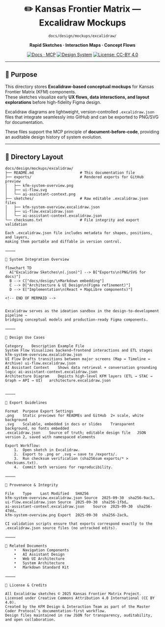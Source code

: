 <div align="center">

# ✏️ Kansas Frontier Matrix — Excalidraw Mockups  
`docs/design/mockups/excalidraw/`

**Rapid Sketches · Interaction Maps · Concept Flows**

[![Docs · MCP](https://img.shields.io/badge/Docs-MCP-blue)](../../../../docs/)
[![Design System](https://img.shields.io/badge/Design-System-green)](../../../../docs/design/)
[![License: CC-BY 4.0](https://img.shields.io/badge/License-CC--BY%204.0-lightgrey)](../../../../LICENSE)

</div>

---

## 🎯 Purpose

This directory stores **Excalidraw-based conceptual mockups** for Kansas Frontier Matrix (KFM) components.  
These sketches visualize early **UX flows, data interactions, and layout explorations** before high-fidelity Figma design.  

Excalidraw diagrams are lightweight, version-controlled `.excalidraw.json` files that integrate seamlessly into GitHub and can be exported to PNG/SVG for documentation.

These files support the MCP principle of **document-before-code**, providing an auditable design history of system evolution.

---

## 📁 Directory Layout

```text
docs/design/mockups/excalidraw/
├── README.md                     # This documentation file
├── exports/                      # Rendered exports for GitHub preview
│   ├── kfm-system-overview.png
│   ├── ui-flow.svg
│   └── ai-assistant-context.png
├── sketches/                     # Raw editable .excalidraw.json files
│   ├── kfm-system-overview.excalidraw.json
│   ├── ui-flow.excalidraw.json
│   └── ai-assistant-context.excalidraw.json
└── checksums.txt                 # File integrity and export validation

Each .excalidraw.json file includes metadata for shapes, positions, and layers,
making them portable and diffable in version control.

⸻

🧩 System Integration Overview

flowchart TD
  A["Excalidraw Sketches\n(.json)"] --> B["Exports\n(PNG/SVG for docs)"]
  B --> C["docs/design/\nMarkdown embedding"]
  C --> D["Architecture & UI Design\n(Figma refinement)"]
  D --> E["Implementation\n(React + MapLibre components)"]

<!-- END OF MERMAID -->


Excalidraw serves as the ideation sandbox in the design-to-development pipeline —
bridging conceptual models and production-ready Figma components.

⸻

🧠 Design Use Cases

Category	Description	Example File
System Flow	Visualizes backend–frontend interactions and ETL stages	kfm-system-overview.excalidraw.json
UI Flow	Drafts transitions between major screens (Map ↔ Timeline ↔ Archive)	ui-flow.excalidraw.json
AI Assistant Context	Shows data retrieval + conversation grounding logic	ai-assistant-context.excalidraw.json
Architecture Diagram	Depicts high-level KFM layers (ETL → STAC → Graph → API → UI)	architecture.excalidraw.json


⸻

🎨 Export Guidelines

Format	Purpose	Export Settings
.png	Static previews for READMEs and GitHub	2× scale, white background
.svg	Scalable, embedded in docs or slides	Transparent background, no fonts embedded
.excalidraw.json	Source of truth; editable design file	JSON version 2, saved with namespaced elements

Export Workflow:
	1.	Open sketch in Excalidraw.
	2.	Export to .png or .svg → save to /exports/.
	3.	Run checksum verification (sha256sum exports/* > checksums.txt).
	4.	Commit both versions for reproducibility.

⸻

🧮 Provenance & Integrity

File	Type	Last Modified	SHA256
kfm-system-overview.excalidraw.json	Source	2025-09-30	sha256-9ac3…
ui-flow.excalidraw.json	Source	2025-09-30	sha256-1fbd…
ai-assistant-context.excalidraw.json	Source	2025-09-30	sha256-47dd…
kfm-system-overview.png	Export	2025-09-30	sha256-2ac9…

CI validation scripts ensure that exports correspond exactly to the .excalidraw.json source files (no untracked edits).

⸻

🧾 Related Documents
	•	Navigation Components
	•	AI Assistant Design
	•	Web UI Architecture
	•	System Architecture
	•	Markdown Standard Kit

⸻

📜 License & Credits

All Excalidraw sketches © 2025 Kansas Frontier Matrix Project.
Licensed under Creative Commons Attribution 4.0 International (CC BY 4.0).
Created by the KFM Design & Interaction Team as part of the Master Coder Protocol’s documentation-first workflow.
Design files maintained in raw JSON for transparency, auditability, and open collaboration.

